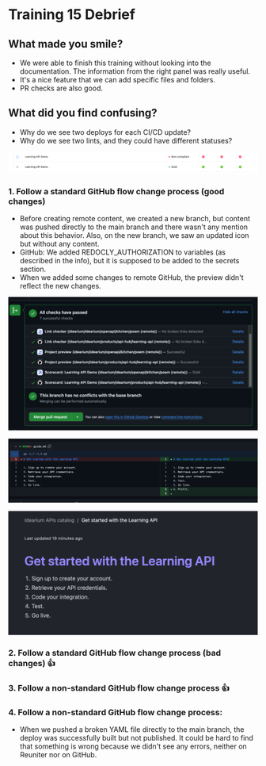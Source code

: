 # Training 15 Debrief

## What made you smile?

* We were able to finish this training without looking into the documentation. The information from the right panel was really useful.
* It's a nice feature that we can add specific files and folders.
* PR checks are also good.

## What did you find confusing?

* Why do we see two deploys for each CI/CD update?
* Why do we see two lints, and they could have different statuses?

![two-lints.png](./images/two-lints.png)

### 1. Follow a standard GitHub flow change process (good changes)
* Before creating remote content, we created a new branch, but content was pushed directly to the main branch and there wasn't any mention about this behavior. Also, on the new branch, we saw an updated icon but without any content.
* GitHub: We added REDOCLY_AUTHORIZATION to variables (as described in the info), but it is supposed to be added to the secrets section.
* When we added some changes to remote GitHub, the preview didn't reflect the new changes.

![github-checks.png](./images/github-checks.png)

![updated-content-from-github.png](./images/updated-content-from-github.png)

![not-updated-content-from-preview.png](./images/not-updated-content-from-preview.png)

### 2. Follow a standard GitHub flow change process (bad changes) 👍

### 3. Follow a non-standard GitHub flow change process 👍

### 4. Follow a non-standard GitHub flow change process:
* When we pushed a broken YAML file directly to the main branch, the deploy was successfully built but not published. It could be hard to find that something is wrong because we didn't see any errors, neither on Reuniter nor on GitHub.
